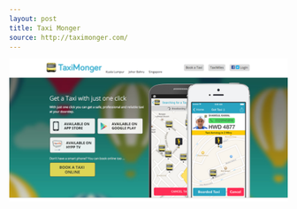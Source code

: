 ```yaml
---
layout: post
title: Taxi Monger
source: http://taximonger.com/
---
```


<img src="/img/statap_img/taximonger.png">
